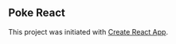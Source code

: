 ## Poke React

This project was initiated with [Create React App](https://github.com/facebook/create-react-app).

